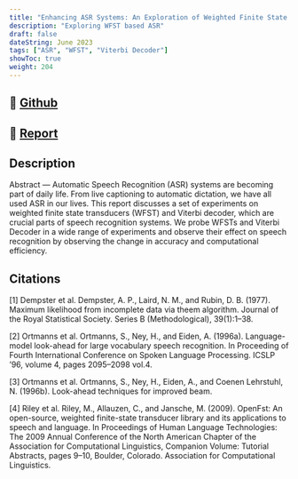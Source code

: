 ```yaml
---
title: "Enhancing ASR Systems: An Exploration of Weighted Finite State Transducers and Viterbi Decoding"
description: "Exploring WFST based ASR"
draft: false
dateString: June 2023
tags: ["ASR", "WFST", "Viterbi Decoder"]
showToc: true
weight: 204
--- 
```


## 🔗 [Github]()
## 🔗 [Report](/projects/asr-wfst/asr_report.pdf)


## Description

Abstract — Automatic Speech Recognition (ASR) systems are becoming part of daily life. From live captioning to automatic dictation, we have all used ASR in our lives. This report discusses a set of experiments on weighted finite state transducers (WFST) and Viterbi decoder, which are crucial parts of speech recognition systems. We probe WFSTs and Viterbi Decoder in a wide range of experiments and observe their effect on speech recognition by observing the change in accuracy and computational efficiency.

<!-- ## Implementation -->


## Citations

[1] Dempster et al. Dempster, A. P., Laird, N. M., and Rubin, D. B. (1977). Maximum likelihood from incomplete data via theem algorithm. Journal of the Royal Statistical Society. Series B (Methodological), 39(1):1–38. 

[2] Ortmanns et al. Ortmanns, S., Ney, H., and Eiden, A. (1996a). Language-model look-ahead for large vocabulary speech recognition. In Proceeding of Fourth International Conference on Spoken Language Processing. ICSLP ’96, volume 4, pages 2095–2098 vol.4.

[3] Ortmanns et al. Ortmanns, S., Ney, H., Eiden, A., and Coenen Lehrstuhl, N. (1996b). Look-ahead techniques for improved beam.

[4] Riley et al. Riley, M., Allauzen, C., and Jansche, M. (2009). OpenFst: An open-source, weighted finite-state transducer library and its applications to speech and language. In Proceedings of Human Language Technologies: The 2009 Annual Conference of the North American Chapter of the Association for Computational Linguistics, Companion Volume: Tutorial Abstracts, pages 9–10, Boulder, Colorado. Association for Computational Linguistics.


